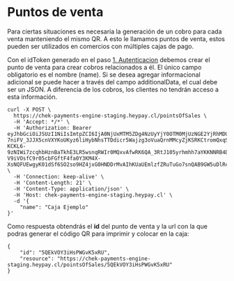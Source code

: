 # Puntos de venta
Para ciertas situaciones es necesaria la generación de un cobro para cada venta manteniendo el mismo QR. A esto le llamamos puntos de venta, estos pueden ser utilizados en comercios con múltiples cajas de pago.

Con el idToken generado en el paso [1. Autenticacion](autentication.md) debemos crear el punto de venta para crear cobros relacionados a él. El único campo obligatorio es el nombre (name). Si se desea agregar informacional adicional se puede hacer a través del campo additionalData, el cual debe ser un JSON. A diferencia de los cobros, los clientes no tendrán acceso a esta información.

```
curl -X POST \
  https://chek-payments-engine-staging.heypay.cl/pointsOfSales \
  -H 'Accept: */*' \
  -H 'Authorization: Bearer eyJhbGciOiJSUzI1NiIsImtpZCI6IjA0NjUxMTM5ZDg4NzUyYjY0OTM0MjUzNGE2YjRhMDUxMjVkNzhmYmIiLCJ0eXAiOiJKV1QifQ.eyJjaGFubmVsIjoib3Blbi1hcGkiLCJhY2NvdW50c19wcml2aWxlZ2VzIjp7IjFFT2RVbkRnRHZkdXRSektHZ1VOIjpbImFkbWluIl19LCJpc3MiOiJodHRwczovL3NlY3VyZXRva2VuLmdvb2dsZS5jb20vY2hlay1hY2NvdW50cy1lbmdpbmUtc3RhZ2luZyIsImF1ZCI6ImNoZWstYWNjb3VudHMtZW5naW5lLXN0YWdpbmciLCJhdXRoX3RpbWUiOjE1NzU2MDY4NDksInVzZXJfaWQiOiJFdEVmVmE2QTRadUxCNkdvOWJETy1hZG1pbiIsInN1YiI6IkV0RWZWYTZBNFp1TEI2R285YkRPLWFkbWluIiwiaWF0IjoxNTc1NjA2ODQ5LCJleHAiOjE1NzU2MTA0NDksImZpcmViYXNlIjp7ImlkZW50aXRpZXMiOnt9LCJzaWduX2luX3Byb3ZpZGVyIjoiY3VzdG9tIn19.D-7niFV_3JJX5cnVXYKoUKyz6liHybNhsTTDdicr5Wajzg3oVuaQrnMMcyZjKSRKCtromQxqS6FQiWSK91L4cZlOOj9hMaXEHAqiobZL3z-KCKL6-9zNIWi7zcqhbHznBaTkhE3LR5wsnqRWIr0MQxvAfwRK6QA_3RtJ105yrhmhh7aYKKNNRB4DTpez5HDYS1yjXMSfcY42ODWx1X9Sq9zLkf6_x8mi-V9iVOsfC9r05cbFGftF4fa0Y3KM4X-XsNQFUEwgyK01dSf6SO2so9HZ4jxG0HNDDrMvAIhKUaUEmlzfZRuTuGo7snQAB9GW5uDlRcgL7yVp6VyMEqp88Q' \
  -H 'Connection: keep-alive' \
  -H 'Content-Length: 21' \
  -H 'Content-Type: application/json' \
  -H 'Host: chek-payments-engine-staging.heypay.cl' \
  -d '{
	"name": "Caja Ejemplo"
}'
```

Como respuesta obtendrás el **id** del punto de venta y la url con la que podras generar el código QR para imprimir y colocar en la caja:

```
{
    "id": "5QEkVOY3iHsPWGvK5xRU",
    "resource": "https://chek-payments-engine-staging.heypay.cl/pointsOfSales/5QEkVOY3iHsPWGvK5xRU"
}
```
